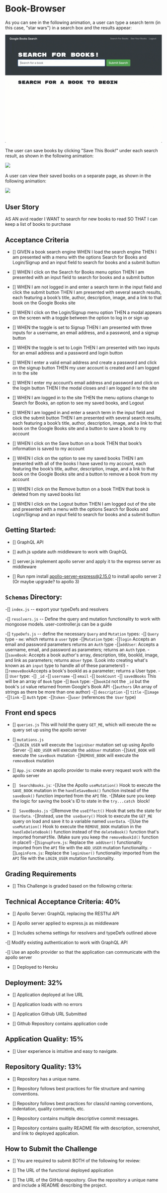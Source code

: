 # Book-Browser


As you can see in the following animation, a user can type a search term (in this case, "star wars") in a search box and the results appear:

![](21-mern-homework-demo-01.gif)

The user can save books by clicking "Save This Book!" under each search result, as shown in the following animation:


![](21-mern-homework-demo-02.gif)

A user can view their saved books on a separate page, as shown in the following animation:


![](21-mern-homework-demo-03.gif)



## User Story
AS AN avid reader
I WANT to search for new books to read
SO THAT I can keep a list of books to purchase


## Acceptance Criteria

- []    GIVEN a book search engine
        WHEN I load the search engine
        THEN I am presented with a menu with the options Search for Books and Login/Signup and an input field to search for books and a submit button           

- []    WHEN I click on the Search for Books menu option
        THEN I am presented with an input field to search for books and a submit button

- []    WHEN I am not logged in and enter a search term in the input field and click the submit button
        THEN I am presented with several search results, each featuring a book’s title, author, description, image, and a link to that book on the Google Books site

- []    WHEN I click on the Login/Signup menu option
        THEN a modal appears on the screen with a toggle between the option to log in or sign up  

- []    WHEN the toggle is set to Signup
        THEN I am presented with three inputs for a username, an email address, and a password, and a signup button    
            
- []    WHEN the toggle is set to Login
        THEN I am presented with two inputs for an email address and a password and login button

- []    WHEN I enter a valid email address and create a password and click on the signup button
        THEN my user account is created and I am logged in to the site 

- []    WHEN I enter my account’s email address and password and click on the login button
        THEN I the modal closes and I am logged in to the site

- []    WHEN I am logged in to the site
        THEN the menu options change to Search for Books, an option to see my saved books, and Logout
            
- []    WHEN I am logged in and enter a search term in the input field and click the submit button
        THEN I am presented with several search results, each featuring a book’s title, author, description, image, and a link to that book on the Google Books site and a button to save a book to my account  

- []    WHEN I click on the Save button on a book
        THEN that book’s information is saved to my account   

- []    WHEN I click on the option to see my saved books
        THEN I am presented with all of the books I have saved to my account, each featuring the book’s title, author, description, image, and a link to that book on the Google Books site and a button to remove a book from my account  

- []    WHEN I click on the Remove button on a book
        THEN that book is deleted from my saved books list   
            
- []    WHEN I click on the Logout button
        THEN I am logged out of the site and presented with a menu with the options Search for Books and Login/Signup and an input field to search for books and a submit button   


## Getting Started:


- []    GraphQL API   

- []    auth.js update auth middleware to work with GraphQL 

- []    server.js implement apollo server and apply it to the express server as middleware   
            
- []    Run npm install apollo-server-express@2.15.0 to install apollo server 2 (Or maybe upgrade? to apollo 3)

## `Schemas` Directory:

-[]     `index.js` -- export your typeDefs and resolvers  
        
-[]     `resolvers.js` -- Define the query and mutation functionality to work with mongoose models. user-controller.js can be a guide

-[]    `typeDefs.js` -- define the necessary `Query` and `Mutation` types:
        -[] `Query` type
                - `me`: which returns a `user` type
        -[]`Mutation` type: 
                -[]`login` Accepts an email and password parameters returns an `Auth` type
                -[]`addUser`: Accepts a username, email, and password as parameters; returns an `Auth` type.
                -[]`saveBook`: Accepts a book author's array, description, title, bookId, image, and link as parameters; returns a`User` type. (Look into creating what's known as an `input` type to handle all of these parameters!)
                -[]`removeBook`Accepts a book's bookId as a parameter; returns a User type.
        -[] `User` type: 
                -[] `_id`
                -[] `username`
                -[] `email`
                -[] `bookCount`
                -[] `savedBooks` This will be an array of `Book` type
        -[] `Book` type:
                -[]`bookId` not the `_id` but the book's `id` value returned fromm Google's Book API
                -[]`authors` (An array of strings as there be more than one author)
                -[] `description`
                -[] `title`
                -[]`image`
                -[]`link`
        -[] `Auth` type:
                -[]`token`
                -[]`user` (references the` User` type)  


## Front end specs

- []    `queries.js` This will hold the query `GET_ME`, which will execute the `me` query set up using the apollo server 

- []    `mutations.js`  
                -[]`LOGIN_USER` will execute the `loginUser` mutation set up using Apollo Server
                -[] `ADD_USER`   will execute the `addUser` mutation
                -[]`SAVE_BOOK`  will execute the `saveBook` mutation
                -[]`REMOVE_BOOK` will execute the `removeBook` mutation

- []    `App.js`: create an apollo provider to make every request work with the apollo server 

- []   ` SearchBooks.js`:
                -[]Use the Apollo `useMutation()` Hook to execute the `SAVE_BOOK` mutation in the `handleSaveBook()` function instead of the `saveBook()` function imported from the `API` file.
                -[]Make sure you keep the logic for saving the book's ID to state in the `try...catch `block!

- []   ` SavedBooks.js`
                -[]Remove the `useEffect()` Hook that sets the state for `UserData`.
                -[]Instead, use the` useQuery()` Hook to execute the `GET_ME` query on load and save it to a variable named `userData`.
                -[]Use the` useMutation()` Hook to execute the `REMOVE_BOOK` mutation in the` handleDeleteBook()` function instead of the `deleteBook()` function that's imported from` API `file. (Make sure you keep the `removeBookId()` function in place!)
                -[]`SignupForm.js`: Replace the` addUser()` functionality imported from the `API` file with the `ADD_USER` mutation functionality.
                -[]`LoginForm.js`: Replace the `loginUser()` functionality imported from the `API` file with the `LOGIN_USER` mutation functionality.

   


## Grading Requirements

- [] This Challenge is graded based on the following criteria:



## Technical Acceptance Criteria: 40%
- []    Apollo Server: GraphQL replacing the RESTful API

- []    Apollo server applied to express.js as middleware

- []    Includes schema settings for resolvers and typeDefs outlined above

-[]     Modify existing authentication to work with GraphQL API

-[]     Use an apollo provider so that the application can communicate with the apollo server 

- []   Deployed to Heroku

## Deployment: 32%

- []    Application deployed at live URL

- []    Application loads with no errors

- []    Application Github URL Submitted

- []    Github Repository contains application code



## Application Quality: 15%
- []    User experience is intuitive and easy to navigate.


## Repository Quality: 13%
- []    Repository has a unique name.

- []    Repository follows best practices for file structure and naming conventions.

- []    Repository follows best practices for class/id naming conventions, indentation, quality comments, etc.

- []    Repository contains multiple descriptive commit messages.

- []    Repository contains quality README file with description, screenshot, and link to deployed application.




## How to Submit the Challenge
- []    You are required to submit BOTH of the following for review:

- []    The URL of the functional deployed application

- []    The URL of the GitHub repository. Give the repository a unique name and include a README describing the project.